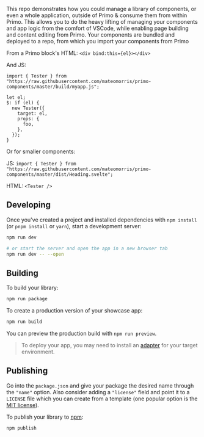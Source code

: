 This repo demonstrates how you could manage a library of components, or even a whole application, outside of Primo & consume them from within Primo. This allows you to do the heavy lifting of managing your components and app logic from the comfort of VSCode, while enabling page building and content editing from Primo. Your components are bundled and deployed to a repo, from which you import your components from Primo

From a Primo block's HTML:
`<div bind:this={el}></div>`

And JS:
```
import { Tester } from "https://raw.githubusercontent.com/mateomorris/primo-components/master/build/myapp.js";

let el;
$: if (el) {
  new Tester({
    target: el,
    props: {
      foo,
    },
  });
}
```

Or for smaller components: 

JS: `import { Tester } from "https://raw.githubusercontent.com/mateomorris/primo-components/master/dist/Heading.svelte";`

HTML: `<Tester />`

## Developing

Once you've created a project and installed dependencies with `npm install` (or `pnpm install` or `yarn`), start a development server:

```bash
npm run dev

# or start the server and open the app in a new browser tab
npm run dev -- --open
```


## Building

To build your library:

```bash
npm run package
```

To create a production version of your showcase app:

```bash
npm run build
```

You can preview the production build with `npm run preview`.

> To deploy your app, you may need to install an [adapter](https://kit.svelte.dev/docs/adapters) for your target environment.

## Publishing

Go into the `package.json` and give your package the desired name through the `"name"` option. Also consider adding a `"license"` field and point it to a `LICENSE` file which you can create from a template (one popular option is the [MIT license](https://opensource.org/license/mit/)).

To publish your library to [npm](https://www.npmjs.com):

```bash
npm publish
```

